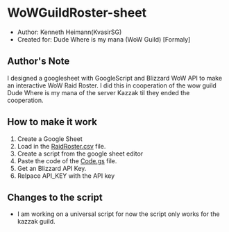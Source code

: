 # WoWGuildRoster-sheet
- Author: Kenneth Heimann(KvasirSG)
- Created for: Dude Where is my mana (WoW Guild) [Formaly]

## Author's Note
I designed a googlesheet with GoogleScript and Blizzard WoW API to make an interactive WoW Raid Roster.
I did this in cooperation of the wow guild Dude Where is my mana of the server Kazzak til they ended the cooperation.

## How to make it work

1. Create a Google Sheet
2. Load in the [RaidRoster.csv](https://github.com/KvasirSG/WoWGuildRoster-sheet/blob/master/Raid%20Roster%20-%20Sheet1.csv) file.
3. Create a script from the google sheet editor
4. Paste the code of the [Code.gs](https://github.com/KvasirSG/WoWGuildRoster-sheet/blob/master/Code.gs) file.
5. Get an Blizzard API Key.
6. Relpace API_KEY with the API key

## Changes to the script
- I am working on a universal script for now the script only works for the kazzak guild.
